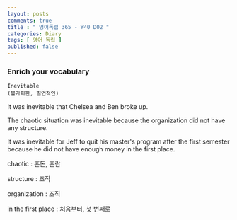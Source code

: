 ```yaml
---
layout: posts
comments: true
title : " 영어독립 365 - W40 D02 "
categories: Diary
tags: [ 영어 독립 ]
published: false
---
```


### Enrich your vocabulary

```text
Inevitable
(불가피한, 필연적인)
```

It was inevitable that Chelsea and Ben broke up.

The chaotic situation was inevitable because the organization did not have any structure.

It was inevitable for Jeff to quit his master's program after the first semester because he did not have enough money in the first place.

chaotic
 : 혼돈, 혼란

structure
 : 조직

organization
 : 조직

in the first place
 : 처음부터, 첫 번째로
